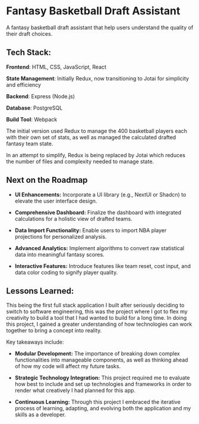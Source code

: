 
# Fantasy Basketball Draft Assistant

A fantasy basketball draft assistant that help users understand the quality of their draft choices. 


## Tech Stack:

**Frontend**: HTML, CSS, JavaScript, React

**State Management**: Initially Redux, now transitioning to Jotai for simplicity and efficiency

**Backend**: Express (Node.js)

**Database**: PostgreSQL

**Build Tool**: Webpack


The initial version used Redux to manage the 400 basketball players each with their own set of stats, as well as managed the calculated drafted fantasy team state. 

In an attempt to simplify, Redux is being replaced by Jotai which reduces the number of files and complexity needed to manage state. 


## Next on the Roadmap

- **UI Enhancements:** Incorporate a UI library (e.g., NextUI or Shadcn) to elevate the user interface design.

- **Comprehensive Dashboard:** Finalize the dashboard with integrated calculations for a holistic view of drafted teams.

- **Data Import Functionality:** Enable users to import NBA player projections for personalized analysis.

- **Advanced Analytics:** Implement algorithms to convert raw statistical data into meaningful fantasy scores.

- **Interactive Features:** Introduce features like team reset, cost input, and data color coding to signify player quality.

## Lessons Learned:

This being the first full stack application I built after seriously deciding to switch to software engineering, this was the project where I got to flex my creativity to build a tool that I had wanted to build for a long time. In doing this project, I gained a greater understanding of how technologies can work together to bring a concept into reality. 

Key takeaways include:

- **Modular Development:** The importance of breaking down complex functionalities into manageable components, as well as thinking ahead of how my code will affect my future tasks.

- **Strategic Technology Integration:** This project required me to evaluate how best to include and set up technologies and frameworks in order to render what creatively I had planned for this app.

- **Continuous Learning:** Through this project I embraced the iterative process of learning, adapting, and evolving both the application and my skills as a developer.